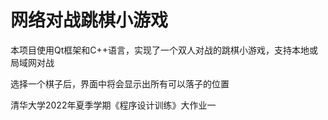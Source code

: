 # 网络对战跳棋小游戏

本项目使用Qt框架和C++语言，实现了一个双人对战的跳棋小游戏，支持本地或局域网对战

选择一个棋子后，界面中将会显示出所有可以落子的位置

清华大学2022年夏季学期《程序设计训练》大作业一
